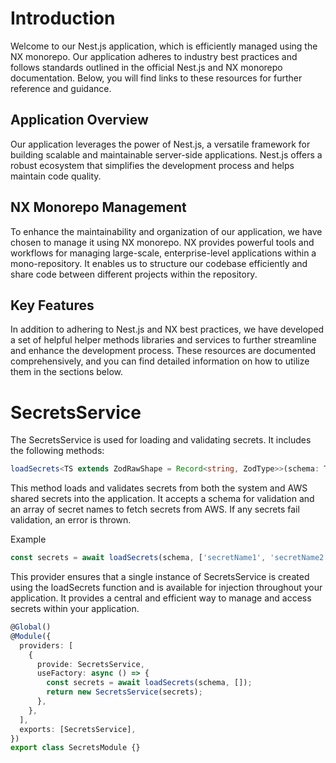 # Introduction
Welcome to our Nest.js application, which is efficiently managed using the NX monorepo. 
Our application adheres to industry best practices and follows standards outlined in the official Nest.js and NX monorepo documentation. 
Below, you will find links to these resources for further reference and guidance.

## Application Overview
Our application leverages the power of Nest.js, a versatile framework for building scalable and maintainable server-side applications. 
Nest.js offers a robust ecosystem that simplifies the development process and helps maintain code quality.

## NX Monorepo Management
To enhance the maintainability and organization of our application, we have chosen to manage it using NX monorepo. 
NX provides powerful tools and workflows for managing large-scale, enterprise-level applications within a mono-repository. 
It enables us to structure our codebase efficiently and share code between different projects within the repository.

## Key Features
In addition to adhering to Nest.js and NX best practices, we have developed a set of helpful helper methods libraries and services to further streamline and enhance the development process. 
These resources are documented comprehensively, and you can find detailed information on how to utilize them in the sections below.

# SecretsService

The SecretsService is used for loading and validating secrets. It includes the following methods:

``` typescript
loadSecrets<TS extends ZodRawShape = Record<string, ZodType>>(schema: TS, secretNames: Array<string | undefined> = [])
```
This method loads and validates secrets from both the system and AWS shared secrets into the application. 
It accepts a schema for validation and an array of secret names to fetch secrets from AWS. 
If any secrets fail validation, an error is thrown. 

Example
```typescript
const secrets = await loadSecrets(schema, ['secretName1', 'secretName2']);
```

This provider ensures that a single instance of SecretsService is created using the loadSecrets function and is available for injection throughout your application.
It provides a central and efficient way to manage and access secrets within your application.

```typescript
@Global()
@Module({
  providers: [
    {
      provide: SecretsService,
      useFactory: async () => {
        const secrets = await loadSecrets(schema, []);
        return new SecretsService(secrets);
      },
    },
  ],
  exports: [SecretsService],
})
export class SecretsModule {}
```

